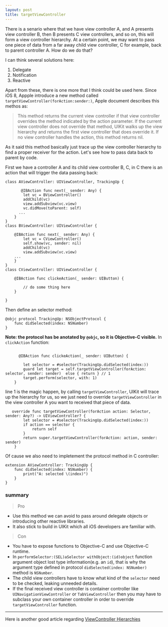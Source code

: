 ```yaml
---
layout: post
title: targetViewController
---
```


There is a senario where that we have view controller A, and A presents view controller B, then B presents C view controllers, and so on, this will form a view controller hierarchy. At a certain point, we may want to pass one piece of data from a far away child view controller, C for example, back to parent controller A. How do we do that?

I can think several solutions here:
1. Delegate
2. Notification
3. Reactive 
   
Apart from these, there is one more that I think could be used here.
Since iOS 8, Appple introduce a new method called `targetViewController(forAction:sender:)`,
Apple document describes this methos as:
> This method returns the current view controller if that view controller overrides the method indicated by the action parameter. If the current view controller does not override that method, UIKit walks up the view hierarchy and returns the first view controller that does override it. If no view controller handles the action, this method returns nil.

As it said this method basically just trace up the view controller hierarchy to find a proper receiver for the action. Let's see how to pass data back to parent by code.

First we have a controller A and its child view controller B, C, in C there is an action that will trigger the data passing back:

```
class AViewController: UIViewController, TrackingUp {
   
       @IBAction func next(_ sender: Any) {
        let vc = BViewController()
        addChild(vc)
        view.addSubview(vc.view)
        vc.didMove(toParent: self)
      ...
    }
}
class BViewController: UIViewController {

    @IBAction func next(_ sender: Any) {
        let vc = CViewController()
        self.show(vc, sender: nil)
        addChild(vc)
        view.addSubview(vc.view)
    ...
    }
}
class CViewController: UIViewController {
    
    @IBAction func clickeAction(_ sender: UIButton) {
    
        // do some thing here
    }
    
}
```
Then define an selector method:
```
@objc protocol TrackingUp: NSObjectProtocol {
    func didSelected(index: NSNumber)
}
```
**Note: the protocol has be anotated by `@objc`, so it is Objective-C visible.**
In `clickAction` function:
```
    
      @IBAction func clickeAction(_ sender: UIButton) {
    
        let selector = #selector(TrackingUp.didSelected(index:))
        guard let target = self.targetViewController(forAction: selector, sender: sender)  else { return } // 1
        target.perform(selector, with: 1)
    }
```
line 1 is the magic happen, by calling `targetViewController`, UIKit will trace up the hierarchy for us, so we just need to override `targetViewController` in the view controller A  you want to received that piece of data.
```
   override func targetViewController(forAction action: Selector, sender: Any?) -> UIViewController? {
        let selector = #selector(TrackingUp.didSelected(index:))
        if action == selector {
            return self
        }
        return super.targetViewController(forAction: action, sender: sender)
    }
```
Of cause we also need to impletement the protocol method in C controller:

```
extension AViewController: TrackingUp {
    func didSelected(index: NSNumber) {
        print("A: selected \(index)")
    }
}
```
### summary
> Pro
> 
- Use this method we can avoid to pass around delegate objects or introducing other reactive libraries.
- It also stick to build in UIKit which all iOS developers are familiar with.

> Con
> 
- You have to expose functions to Objective-C and use Objective-C runtime.
- In `performSelector:(SEL)aSelector withObject:(id)object` function argument object lost type information(e.g. an `id`), that is why the argument type defined in protocol `didSelected(index: NSNumber)` method is `NSNumber`.
- The child view controllers have to know what kind of the `selector` need to be checked, leaking unneeded details.
- If the final received view controller is container controller like `UINavigationViewController` or `TabViewController` then you may have to subclass your own container controller in order to override `targetViewController` function. 

***
Here is another good article regarding [ViewController Hierarchies](https://sandofsky.com/patterns/controller-hierarchies/)
